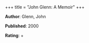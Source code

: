 +++
title = "John Glenn: A Memoir"
+++



**Author**: Glenn, John

**Published**: 2000

**Rating**: +
